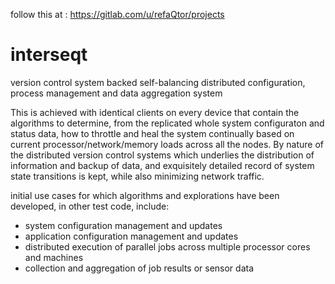 follow this at : https://gitlab.com/u/refaQtor/projects

# interseqt
version control system backed self-balancing distributed configuration, process management and data aggregation system

This is achieved with identical clients on every device that contain the algorithms to determine, from the replicated whole system configuraton and status data, how to throttle and heal the system continually based on current processor/network/memory loads across all the nodes.  By nature of the distributed version control systems which underlies the distribution of information and backup of data, and exquisitely detailed record of system state transitions is kept, while also minimizing network traffic.

initial use cases for which algorithms and explorations have been developed, in other test code, include:
 - system configuration management and updates 
 - application configuration management and updates 
 - distributed execution of parallel jobs across multiple processor cores and machines
 - collection and aggregation of job results or sensor data
 
